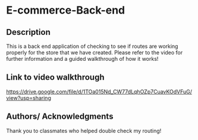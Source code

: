 # E-commerce-Back-end

## Description
This is a back end application of checking to see if routes are working properly for the store that we have created. Please refer to the video for further information and a guided walkthrough of how it works!

## Link to video walkthrough
https://drive.google.com/file/d/1TOa015Nd_CW77dLqhOZp7CuavKOdVFuG/view?usp=sharing

## Authors/ Acknowledgments 
Thank you to classmates who helped double check my routing!